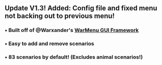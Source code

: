 ## Update V1.3! Added: Config file and fixed menu not backing out to previous menu!


### • Built off of @Warxander's [WarMenu GUI Framework](https://forum.fivem.net/t/release-0-9-7-warmenu-lua-gui-framework/41249)
### • Easy to add and remove scenarios
### • 83 scenarios by default! (Excludes animal scenarios!)
